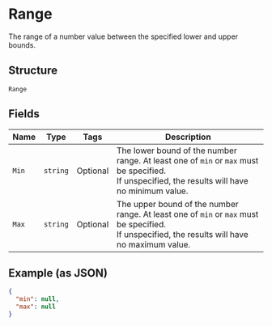 
# Range

The range of a number value between the specified lower and upper bounds.

## Structure

`Range`

## Fields

| Name | Type | Tags | Description |
|  --- | --- | --- | --- |
| `Min` | `string` | Optional | The lower bound of the number range. At least one of `min` or `max` must be specified.<br>If unspecified, the results will have no minimum value. |
| `Max` | `string` | Optional | The upper bound of the number range. At least one of `min` or `max` must be specified.<br>If unspecified, the results will have no maximum value. |

## Example (as JSON)

```json
{
  "min": null,
  "max": null
}
```

